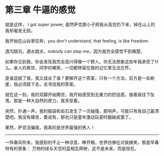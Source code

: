 # 第三章 牛逼的感觉

就是这样， I got super power, 虽然萨克那小子把我从高空扔下来，掉在山上的我却毫发无损。

我开始在山谷里狂奔，you don't understand, that feeling, is like freedom.

遇沟跳沟，遇水跳水，nobody can stop me，因为我完全感觉不到痛楚。

如果你见到我，你会发现我完全高兴得像一个野人。你无法想象这些年我承受了什么。亲人的离世，同学的嘲笑，一切都停留在我的记忆里无法忘怀。

是谁造就了我，我又成全了谁？要解开这个答案，只有一个方法，前方是一处断崖，我必须跳下去，去寻找我的答案。

就在这一刻，我的双脚开始腾空，我开始感受到无重力的舒适感，接着我往下坠落，那是一种大自然的原力，我享受着。

突然，扑通一声，我的脑袋和岩石发生了一次碰撞，那响声，可能只有我自己最清楚吧。我没有痛苦，要说有，那也只是童年激动玩耍时磨破皮罢了。

果然，萨克没骗我，我真的是世界最强的男人！
___

一阵春风吹来，我感到的不止一种凉意，睁开眼，世界仿佛在对我微笑，那是早春特有的景象： 万物的绿与天空的蓝相互辉映，这不是未来，而是现在。
